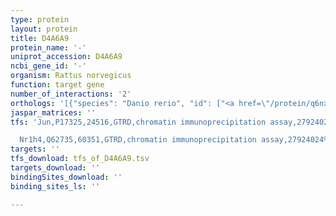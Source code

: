 ```yaml
---
type: protein
layout: protein
title: D4A6A9
protein_name: '-'
uniprot_accession: D4A6A9
ncbi_gene_id: '-'
organism: Rattus norvegicus
function: target gene
number_of_interactions: '2'
orthologs: '[{"species": "Danio rerio", "id": ["<a href=\"/protein/q6nx86\">Q6NX86</a>", "<a href=\"/protein/x1wfi9\">X1WFI9</a>"]}]'
jaspar_matrices: ''
tfs: 'Jun,P17325,24516,GTRD,chromatin immunoprecipitation assay,27924024%5Buid%5D,No

  Nr1h4,Q62735,60351,GTRD,chromatin immunoprecipitation assay,27924024%5Buid%5D,No'
targets: ''
tfs_download: tfs_of_D4A6A9.tsv
targets_download: ''
bindingSites_download: ''
binding_sites_ls: ''

---
```

